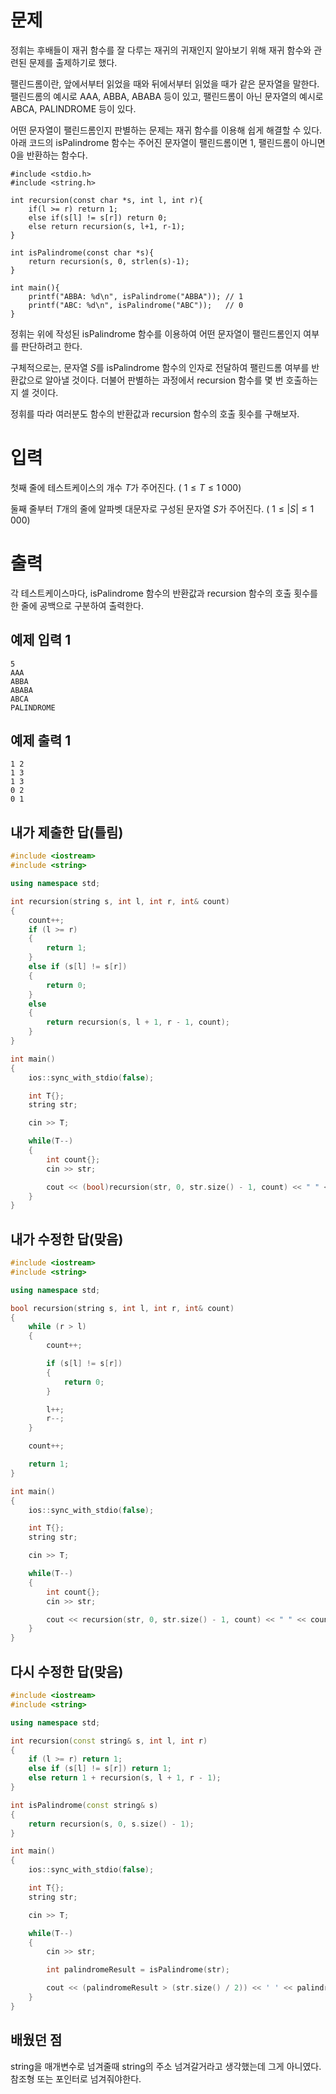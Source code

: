 문제
================
정휘는 후배들이 재귀 함수를 잘 다루는 재귀의 귀재인지 알아보기 위해 재귀 함수와 관련된 문제를 출제하기로 했다.

팰린드롬이란, 앞에서부터 읽었을 때와 뒤에서부터 읽었을 때가 같은 문자열을 말한다. 팰린드롬의 예시로 AAA, ABBA, ABABA 등이 있고, 팰린드롬이 아닌 문자열의 예시로 ABCA, PALINDROME 등이 있다.

어떤 문자열이 팰린드롬인지 판별하는 문제는 재귀 함수를 이용해 쉽게 해결할 수 있다. 아래 코드의 isPalindrome 함수는 주어진 문자열이 팰린드롬이면 1, 팰린드롬이 아니면 0을 반환하는 함수다.

```
#include <stdio.h>
#include <string.h>

int recursion(const char *s, int l, int r){
    if(l >= r) return 1;
    else if(s[l] != s[r]) return 0;
    else return recursion(s, l+1, r-1);
}

int isPalindrome(const char *s){
    return recursion(s, 0, strlen(s)-1);
}

int main(){
    printf("ABBA: %d\n", isPalindrome("ABBA")); // 1
    printf("ABC: %d\n", isPalindrome("ABC"));   // 0
}
```

정휘는 위에 작성된 isPalindrome 함수를 이용하여 어떤 문자열이 팰린드롬인지 여부를 판단하려고 한다.

구체적으로는, 문자열 
$S$를 isPalindrome 함수의 인자로 전달하여 팰린드롬 여부를 반환값으로 알아낼 것이다. 더불어 판별하는 과정에서 recursion 함수를 몇 번 호출하는지 셀 것이다.

정휘를 따라 여러분도 함수의 반환값과 recursion 함수의 호출 횟수를 구해보자.

입력
============
첫째 줄에 테스트케이스의 개수 
$T$가 주어진다. (
$1 \leq T \leq 1\,000$)

둘째 줄부터 
$T$개의 줄에 알파벳 대문자로 구성된 문자열 
$S$가 주어진다. (
$1 \leq \vert S\vert \leq 1\,000$)

출력
===========
각 테스트케이스마다, isPalindrome 함수의 반환값과 recursion 함수의 호출 횟수를 한 줄에 공백으로 구분하여 출력한다.

예제 입력 1 
------------
```
5
AAA
ABBA
ABABA
ABCA
PALINDROME
```
예제 출력 1 
---------------
```
1 2
1 3
1 3
0 2
0 1
```

내가 제출한 답(틀림)
--------------
```cpp
#include <iostream>
#include <string>

using namespace std;

int recursion(string s, int l, int r, int& count)
{
    count++;
    if (l >= r) 
    {
        return 1;
    }
    else if (s[l] != s[r])
    {
        return 0;
    }
    else
    {
        return recursion(s, l + 1, r - 1, count);
    }
}

int main()
{
    ios::sync_with_stdio(false);

    int T{};
    string str;

    cin >> T;

    while(T--)
    {
        int count{};
        cin >> str;

        cout << (bool)recursion(str, 0, str.size() - 1, count) << " " << count << std::endl;
    }
}
```

내가 수정한 답(맞음)
-----------------
```cpp
#include <iostream>
#include <string>

using namespace std;

bool recursion(string s, int l, int r, int& count)
{
    while (r > l)
    {
        count++;

        if (s[l] != s[r])
        {
            return 0;
        }

        l++;
        r--;
    }

    count++;

    return 1;
}

int main()
{
    ios::sync_with_stdio(false);

    int T{};
    string str;

    cin >> T;

    while(T--)
    {
        int count{};
        cin >> str;

        cout << recursion(str, 0, str.size() - 1, count) << " " << count << std::endl;
    }
}
```

다시 수정한 답(맞음)
---------------
```cpp
#include <iostream>
#include <string>

using namespace std;

int recursion(const string& s, int l, int r)
{
    if (l >= r) return 1;
    else if (s[l] != s[r]) return 1;
    else return 1 + recursion(s, l + 1, r - 1);
}

int isPalindrome(const string& s)
{
    return recursion(s, 0, s.size() - 1);
}

int main()
{
    ios::sync_with_stdio(false);

    int T{};
    string str;

    cin >> T;

    while(T--)
    {
        cin >> str;

        int palindromeResult = isPalindrome(str);

        cout << (palindromeResult > (str.size() / 2)) << ' ' << palindromeResult << std::endl;
    }
}
```

배웠던 점
---------------

string을 매개변수로 넘겨줄때 string의 주소 넘겨갈거라고 생각했는데 그게 아니였다. 참조형 또는 포인터로 넘겨줘야한다.
